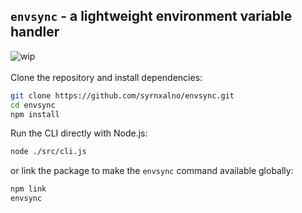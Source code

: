 ## ```envsync``` - a lightweight environment variable handler <br>
![wip](https://img.shields.io/badge/status-WIP-blueviolet) <br><br>
Clone the repository and install dependencies:
```bash
git clone https://github.com/syrnxalno/envsync.git
cd envsync
npm install
```

Run the CLI directly with Node.js:
```bash
node ./src/cli.js
```

or link the package to make the `envsync` command available globally: 
```bash
npm link
envsync
```
